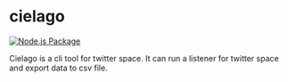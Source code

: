# cielago

[![Node.js Package](https://github.com/tunogya/cielago/actions/workflows/npm-publish.yml/badge.svg?event=release)](https://github.com/tunogya/cielago/actions/workflows/npm-publish.yml)

Cielago is a cli tool for twitter space. It can run a listener for twitter space and export data to csv file.
